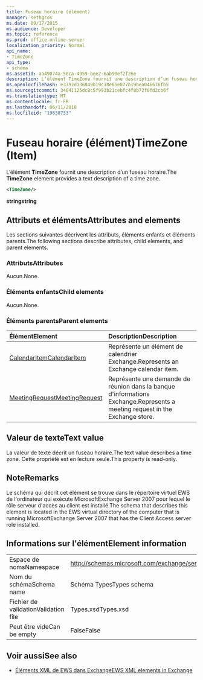 ```yaml
---
title: Fuseau horaire (élément)
manager: sethgros
ms.date: 09/17/2015
ms.audience: Developer
ms.topic: reference
ms.prod: office-online-server
localization_priority: Normal
api_name:
- TimeZone
api_type:
- schema
ms.assetid: aa49074a-50ca-4959-bee2-6ab90ef2f26e
description: L’élément TimeZone fournit une description d’un fuseau horaire.
ms.openlocfilehash: e3792d136849b19c38e85e877b19bea046676fb5
ms.sourcegitcommit: 34041125dc8c5f993b21cebfc4f8b72f0fd2cb6f
ms.translationtype: MT
ms.contentlocale: fr-FR
ms.lasthandoff: 06/11/2018
ms.locfileid: "19838733"
---
```

# <a name="timezone-item"></a><span data-ttu-id="e8706-103">Fuseau horaire (élément)</span><span class="sxs-lookup"><span data-stu-id="e8706-103">TimeZone (Item)</span></span>

<span data-ttu-id="e8706-104">L’élément **TimeZone** fournit une description d’un fuseau horaire.</span><span class="sxs-lookup"><span data-stu-id="e8706-104">The **TimeZone** element provides a text description of a time zone.</span></span> 
  
```xml
<TimeZone/>
```

 <span data-ttu-id="e8706-105">**string**</span><span class="sxs-lookup"><span data-stu-id="e8706-105">**string**</span></span>
## <a name="attributes-and-elements"></a><span data-ttu-id="e8706-106">Attributs et éléments</span><span class="sxs-lookup"><span data-stu-id="e8706-106">Attributes and elements</span></span>

<span data-ttu-id="e8706-107">Les sections suivantes décrivent les attributs, éléments enfants et éléments parents.</span><span class="sxs-lookup"><span data-stu-id="e8706-107">The following sections describe attributes, child elements, and parent elements.</span></span>
  
### <a name="attributes"></a><span data-ttu-id="e8706-108">Attributs</span><span class="sxs-lookup"><span data-stu-id="e8706-108">Attributes</span></span>

<span data-ttu-id="e8706-109">Aucun.</span><span class="sxs-lookup"><span data-stu-id="e8706-109">None.</span></span>
  
### <a name="child-elements"></a><span data-ttu-id="e8706-110">Éléments enfants</span><span class="sxs-lookup"><span data-stu-id="e8706-110">Child elements</span></span>

<span data-ttu-id="e8706-111">Aucun.</span><span class="sxs-lookup"><span data-stu-id="e8706-111">None.</span></span>
  
### <a name="parent-elements"></a><span data-ttu-id="e8706-112">Éléments parents</span><span class="sxs-lookup"><span data-stu-id="e8706-112">Parent elements</span></span>

|<span data-ttu-id="e8706-113">**Élément**</span><span class="sxs-lookup"><span data-stu-id="e8706-113">**Element**</span></span>|<span data-ttu-id="e8706-114">**Description**</span><span class="sxs-lookup"><span data-stu-id="e8706-114">**Description**</span></span>|
|:-----|:-----|
|[<span data-ttu-id="e8706-115">CalendarItem</span><span class="sxs-lookup"><span data-stu-id="e8706-115">CalendarItem</span></span>](calendaritem.md) <br/> |<span data-ttu-id="e8706-116">Représente un élément de calendrier Exchange.</span><span class="sxs-lookup"><span data-stu-id="e8706-116">Represents an Exchange calendar item.</span></span>  <br/> |
|[<span data-ttu-id="e8706-117">MeetingRequest</span><span class="sxs-lookup"><span data-stu-id="e8706-117">MeetingRequest</span></span>](meetingrequest.md) <br/> |<span data-ttu-id="e8706-118">Représente une demande de réunion dans la banque d'informations Exchange.</span><span class="sxs-lookup"><span data-stu-id="e8706-118">Represents a meeting request in the Exchange store.</span></span>  <br/> |
   
## <a name="text-value"></a><span data-ttu-id="e8706-119">Valeur de texte</span><span class="sxs-lookup"><span data-stu-id="e8706-119">Text value</span></span>

<span data-ttu-id="e8706-120">La valeur de texte décrit un fuseau horaire.</span><span class="sxs-lookup"><span data-stu-id="e8706-120">The text value describes a time zone.</span></span> <span data-ttu-id="e8706-121">Cette propriété est en lecture seule.</span><span class="sxs-lookup"><span data-stu-id="e8706-121">This property is read-only.</span></span>
  
## <a name="remarks"></a><span data-ttu-id="e8706-122">Note</span><span class="sxs-lookup"><span data-stu-id="e8706-122">Remarks</span></span>

<span data-ttu-id="e8706-123">Le schéma qui décrit cet élément se trouve dans le répertoire virtuel EWS de l'ordinateur qui exécute MicrosoftExchange Server 2007 pour lequel le rôle serveur d'accès au client est installé.</span><span class="sxs-lookup"><span data-stu-id="e8706-123">The schema that describes this element is located in the EWS virtual directory of the computer that is running MicrosoftExchange Server 2007 that has the Client Access server role installed.</span></span>
  
## <a name="element-information"></a><span data-ttu-id="e8706-124">Informations sur l'élément</span><span class="sxs-lookup"><span data-stu-id="e8706-124">Element information</span></span>

|||
|:-----|:-----|
|<span data-ttu-id="e8706-125">Espace de noms</span><span class="sxs-lookup"><span data-stu-id="e8706-125">Namespace</span></span>  <br/> |http://schemas.microsoft.com/exchange/services/2006/types  <br/> |
|<span data-ttu-id="e8706-126">Nom du schéma</span><span class="sxs-lookup"><span data-stu-id="e8706-126">Schema name</span></span>  <br/> |<span data-ttu-id="e8706-127">Schéma Types</span><span class="sxs-lookup"><span data-stu-id="e8706-127">Types schema</span></span>  <br/> |
|<span data-ttu-id="e8706-128">Fichier de validation</span><span class="sxs-lookup"><span data-stu-id="e8706-128">Validation file</span></span>  <br/> |<span data-ttu-id="e8706-129">Types.xsd</span><span class="sxs-lookup"><span data-stu-id="e8706-129">Types.xsd</span></span>  <br/> |
|<span data-ttu-id="e8706-130">Peut être vide</span><span class="sxs-lookup"><span data-stu-id="e8706-130">Can be empty</span></span>  <br/> |<span data-ttu-id="e8706-131">False</span><span class="sxs-lookup"><span data-stu-id="e8706-131">False</span></span>  <br/> |
   
## <a name="see-also"></a><span data-ttu-id="e8706-132">Voir aussi</span><span class="sxs-lookup"><span data-stu-id="e8706-132">See also</span></span>



- [<span data-ttu-id="e8706-133">Éléments XML de EWS dans Exchange</span><span class="sxs-lookup"><span data-stu-id="e8706-133">EWS XML elements in Exchange</span></span>](ews-xml-elements-in-exchange.md)

